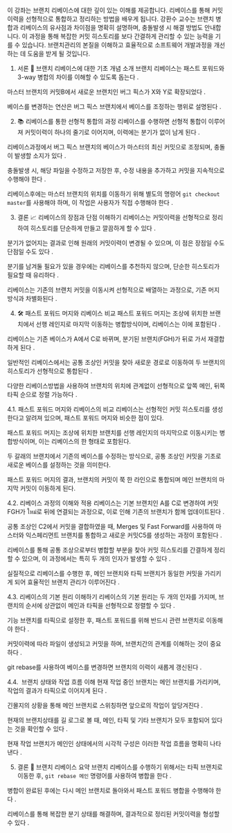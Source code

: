 이 강좌는 브랜치 리베이스에 대한 깊이 있는 이해를 제공합니다. 
리베이스를 통해 커밋이력을 선형적으로 통합하고 정리하는 방법을 배우게 됩니다. 
강환수 교수는 브랜치 병합과 리베이스의 유사점과 차이점을 명확히 설명하며, 충돌발생 시 해결 방법도 안내합니다. 
이 과정을 통해 복잡한 커밋 히스토리를 보다 간결하게 관리할 수 있는 능력을 기를 수 있습니다. 
브랜치관리의 본질을 이해하고 효율적으로 소프트웨어 개발과정을 개선하는 데 도움을 받게 될 것입니다.

1. 서론 🎯 브랜치 리베이스에 대한 기초 개념 소개
브랜치 리베이스는 패스트 포워드와 3-way 병합의 차이를 이해할 수 있도록 돕는다 .

마스터 브랜치의 커밋B에서 새로운 브랜치인 버그 픽스가 X와 Y로 확장되었다 .


베이스를 변경하는 연산은 버그 픽스 브랜치에서 베이스를 조정하는 행위로 설명된다 .



2. 📚 리베이스를 통한 선형적 통합의 과정
리베이스를 수행하면 선형적 통합이 이루어져 커밋이력이 하나의 줄기로 이어지며, 이력에는 분기가 없이 남게 된다 .

리베이스과정에서 버그 픽스 브랜치의 베이스가 마스터의 최신 커밋으로 조정되며, 충돌이 발생할 소지가 있다 .

충돌발생 시, 해당 파일을 수정하고 저장한 후, 수정 내용을 추가하고 커밋을 지속적으로 수행해야 한다 .

리베이스후에는 마스터 브랜치의 위치를 이동하기 위해 별도의 명령어 `git checkout master`를 사용해야 하며, 이 작업은 사용자가 직접 수행해야 한다 .



3. 결론 📈 리베이스의 장점과 단점 이해하기
리베이스는 커밋이력을 선형적으로 정리하여 히스토리를 단순하게 만들고 깔끔하게 할 수 있다 .

분기가 없어지는 결과로 인해 원래의 커밋이력이 변경될 수 있으며, 이 점은 장점일 수도 단점일 수도 있다 .

분기를 남겨둘 필요가 있을 경우에는 리베이스를 추천하지 않으며, 단순한 히스토리가 필요할 때 유리하다 .

리베이스는 기존의 브랜치 커밋을 이동시켜 선형적으로 배열하는 과정으로, 기존 머지 방식과 차별화된다 .



4. 🛠️ 패스트 포워드 머지와 리베이스 비교
패스트 포워드 머지는 조상에 위치한 브랜치에서 선행 레인지로 마지막 이동하는 병합방식이며, 리베이스는 이에 포함된다 .

리베이스는 기존 베이스가 A에서 C로 바뀌며, 분기된 브랜치(FGH)가 뒤로 가서 재결합하게 된다 .

일반적인 리베이스에서는 공통 조상인 커밋을 찾아 새로운 경로로 이동하여 두 브랜치의 히스토리가 선형적으로 통합된다 .

다양한 리베이스방법을 사용하여 브랜치의 위치에 관계없이 선형적으로 앞쪽 메인, 뒤쪽 타픽 순으로 정렬 가능하다 .

4.1. 패스트 포워드 머지와 리베이스의 비교
리베이스는 선형적인 커밋 히스토리를 생성한다고 알려져 있으며, 패스트 포워드 머지와 비슷한 점이 있다.

패스트 포워드 머지는 조상에 위치한 브랜치를 선행 레인지의 마지막으로 이동시키는 병합방식이며, 이는 리베이스의 한 형태로 포함된다.

두 갈래의 브랜치에서 기존의 베이스를 수정하는 방식으로, 공통 조상인 커밋을 기초로 새로운 베이스를 설정하는 것을 의미한다.

패스트 포워드 머지의 결과, 브랜치의 커밋이 쭉 한 라인으로 통합되며 메인 브랜치의 마지막 커밋이 이동하게 된다.

4.2. 리베이스 과정의 이해와 적용
리베이스는 기본 브랜치인 A를 C로 변경하여 커밋FGH가 ใหม่로 뒤에 연결되는 과정으로, 이로 인해 기존의 브랜치가 함께 업데이트된다 .

공통 조상인 C2에서 커밋을 결합하였을 때, Merges 및 Fast Forward를 사용하여 마스터와 익스페리먼트 브랜치를 통합하고 새로운 커밋C5를 생성하는 과정이 포함된다 .

리베이스를 통해 공통 조상으로부터 병합할 부분을 찾아 커밋 히스토리를 간결하게 정리할 수 있으며, 이 과정에서는 특히 두 개의 인자가 발생할 수 있다 .

실질적으로 리베이스를 수행한 후, 메인 브랜치와 타픽 브랜치가 동일한 커밋을 가리키게 되어 효율적인 브랜치 관리가 이루어진다 .

4.3. 리베이스의 기본 원리 이해하기
리베이스의 기본 원리는 두 개의 인자를 가지며, 브랜치의 순서에 상관없이 메인과 타픽을 선형적으로 정렬할 수 있다 .

기능 브랜치를 타픽으로 설정한 후, 패스트 포워드를 위해 반드시 관련 브랜치로 이동해야 한다 .

커밋이력에 따라 파일이 생성되고 커밋을 하며, 브랜치간의 관계를 이해하는 것이 중요하다 .

git rebase를 사용하여 베이스를 변경하면 브랜치의 이력이 새롭게 갱신된다 .

4.4. ️ 브랜치 상태와 작업 흐름 이해
현재 작업 중인 브랜치는 메인 브랜치를 가리키며, 작업의 결과가 타픽으로 이어지게 된다 .

긴몰지의 상황을 통해 메인 브랜치로 스위칭하면 앞으로의 작업이 앞당겨진다 .

현재의 브랜치상태를 길 로그로 볼 때, 메인, 타픽 및 기타 브랜치가 모두 포함되어 있다는 것을 확인할 수 있다 .

현재 작업 브랜치가 메인인 상태에서의 시각적 구성은 이러한 작업 흐름을 명확히 나타낸다 .

5. 결론 🎯 브랜치 리베이스 요약
브랜치 리베이스를 수행하기 위해서는 타픽 브랜치로 이동한 후, `git rebase 메인` 명령어를 사용하여 병합을 한다 .

병합이 완료된 후에는 다시 메인 브랜치로 돌아와서 패스트 포워드 병합을 수행해야 한다 .

리베이스를 통해 복잡한 분기 상태를 해결하며, 결과적으로 정리된 커밋이력을 형성할 수 있다 .




